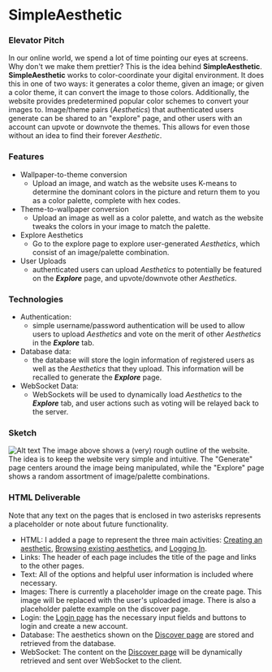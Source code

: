 # SimpleAesthetic

### Elevator Pitch ###

In our online world, we spend a lot of time pointing our eyes at screens. Why don't we make them prettier? This is the idea behind **SimpleAesthetic**. **SimpleAesthetic** works to color-coordinate your digital environment. It does this in one of two ways: it generates a color theme, given an image; or given a color theme, it can convert the image to those colors. Additionally, the website provides predetermined popular color schemes to convert your images to. Image/theme pairs (*Aesthetics*) that authenticated users generate can be shared to an "explore" page, and other users with an account can upvote or downvote the themes. This allows for even those without an idea to find their forever *Aesthetic*. 

### Features ###
- Wallpaper-to-theme conversion
    - Upload an image, and watch as the website uses K-means to determine the dominant colors in the picture and return them to you as a color palette, complete with hex codes.
- Theme-to-wallpaper conversion
    - Upload an image as well as a color palette, and watch as the website tweaks the colors in your image to match the palette. 
- Explore Aesthetics
    - Go to the explore page to explore user-generated *Aesthetics*, which consist of an image/palette combination. 
- User Uploads
    - authenticated users can upload *Aesthetics* to potentially be featured on the ***Explore*** page, and upvote/downvote other *Aesthetics*. 

### Technologies ###
- Authentication:
    - simple username/password authentication will be used to allow users to upload *Aesthetics* and vote on the merit of other *Aesthetics* in the ***Explore*** tab. 
- Database data:
    - the database will store the login information of registered users as well as the *Aesthetics* that they upload. This information will be recalled to generate the ***Explore*** page.
- WebSocket Data:
    - WebSockets will be used to dynamically load *Aesthetics* to the ***Explore*** tab, and user actions such as voting will be relayed back to the server. 

### Sketch ###
![Alt text](IMG_1509.jpg)
The image above shows a (very) rough outline of the website. The idea is to keep the website very simple and intuitive. The "Generate" page centers around the image being manipulated, while the "Explore" page shows a random assortment of image/palette combinations. 

### HTML Deliverable ###
Note that any text on the pages that is enclosed in two asterisks represents a placeholder or note about future functionality. 
- HTML: I added a page to represent the three main activities: [Creating an aesthetic](index.html), [Browsing existing aesthetics](discover.html), and [Logging In](login.html). 
- Links: The header of each page includes the title of the page and links to the other pages. 
- Text: All of the options and helpful user information is included where necessary. 
- Images: There is currently a placeholder image on the create page. This image will be replaced with the user's uploaded image. There is also a placeholder palette example on the discover page. 
- Login: the [Login page](login.html) has the necessary input fields and buttons to login and create a new account.
- Database: The aesthetics shown on the [Discover page](discover.html) are stored and retrieved from the database. 
- WebSocket: The content on the [Discover page](discover.html) will be dynamically retrieved and sent over WebSocket to the client. 